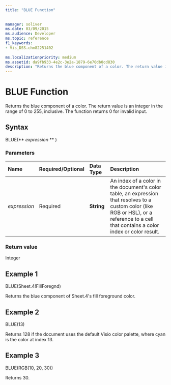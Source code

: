 ```yaml
---
title: "BLUE Function"
 
 
manager: soliver
ms.date: 03/09/2015
ms.audience: Developer
ms.topic: reference
f1_keywords:
- Vis_DSS.chm82251402
 
ms.localizationpriority: medium
ms.assetid: da9fb933-4e2c-3e2a-1879-6e70db0cd830
description: "Returns the blue component of a color. The return value is an integer in the range of 0 to 255, inclusive. The function returns 0 for invalid input."
---
```


# BLUE Function

Returns the blue component of a color. The return value is an integer in the range of 0 to 255, inclusive. The function returns 0 for invalid input.
  
## Syntax

BLUE(** *expression* ** ) 
  
### Parameters

|**Name**|**Required/Optional**|**Data Type**|**Description**|
|:-----|:-----|:-----|:-----|
| _expression_ <br/> |Required  <br/> |**String** <br/> |An index of a color in the document's color table, an expression that resolves to a custom color (like RGB or HSL), or a reference to a cell that contains a color index or color result.  <br/> |
   
### Return value

Integer
  
## Example 1

BLUE(Sheet.4!FillForegnd)
  
Returns the blue component of Sheet.4's fill foreground color.
  
## Example 2

BLUE(13)
  
Returns 128 if the document uses the default Visio color palette, where cyan is the color at index 13.
  
## Example 3

BLUE(RGB(10, 20, 30))
  
Returns 30.
  

